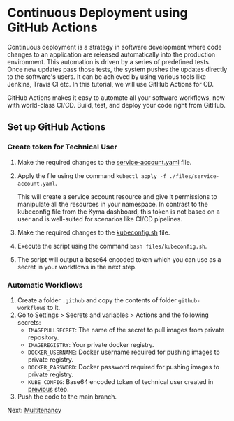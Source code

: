 # Continuous Deployment using GitHub Actions

Continuous deployment is a strategy in software development where code changes to an application are released automatically into the production environment. This automation is driven by a series of predefined tests. Once new updates pass those tests, the system pushes the updates directly to the software's users. It can be achieved by using various tools like Jenkins, Travis CI etc. In this tutorial, we will use GitHub Actions for CD.

GitHub Actions makes it easy to automate all your software workflows, now with world-class CI/CD. Build, test, and deploy your code right from GitHub.

## Set up GitHub Actions

### Create token for Technical User

1. Make the required changes to the [service-account.yaml](../files/service-account.yaml) file.
2. Apply the file using the command `kubectl apply -f ./files/service-account.yaml`.

    This will create a service account resource and give it permissions to manipulate all the resources in your namespace. In contrast to the kubeconfig file from the Kyma dashboard, this token is not based on a user and is well-suited for scenarios like CI/CD pipelines.

3. Make the required changes to the [kubeconfig.sh](../files/kubeconfig.sh) file.
4. Execute the script using the command `bash files/kubeconfig.sh`.
5. The script will output a base64 encoded token which you can use as a secret in your workflows in the next step.

### Automatic Workflows

1. Create a folder `.github` and copy the contents of folder `github-workflows` to it.
2. Go to Settings > Secrets and variables > Actions and the following secrets:
    - `IMAGEPULLSECRET`: The name of the secret to pull images from private repository.
    - `IMAGEREGISTRY`: Your private docker registry.
    - `DOCKER_USERNAME`: Docker username required for pushing images to private registry.
    - `DOCKER_PASSWORD`: Docker password required for pushing images to private registry.
    - `KUBE_CONFIG`: Base64 encoded token of technical user created in [previous](#create-token-for-technical-user) step.
3. Push the code to the main branch.

Next: [Multitenancy](./07-Mulititenancy.md)